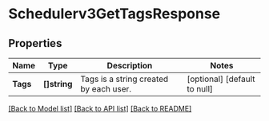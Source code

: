 # Schedulerv3GetTagsResponse

## Properties
Name | Type | Description | Notes
------------ | ------------- | ------------- | -------------
**Tags** | **[]string** | Tags is a string created by each user. | [optional] [default to null]

[[Back to Model list]](../README.md#documentation-for-models) [[Back to API list]](../README.md#documentation-for-api-endpoints) [[Back to README]](../README.md)

